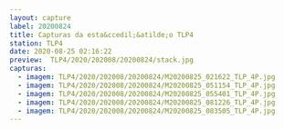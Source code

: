 ```yaml
---
layout: capture
label: 20200824
title: Capturas da esta&ccedil;&atilde;o TLP4
station: TLP4
date: 2020-08-25 02:16:22
preview:  TLP4/2020/202008/20200824/stack.jpg
capturas:
  - imagem: TLP4/2020/202008/20200824/M20200825_021622_TLP_4P.jpg
  - imagem: TLP4/2020/202008/20200824/M20200825_051154_TLP_4P.jpg
  - imagem: TLP4/2020/202008/20200824/M20200825_055401_TLP_4P.jpg
  - imagem: TLP4/2020/202008/20200824/M20200825_081226_TLP_4P.jpg
  - imagem: TLP4/2020/202008/20200824/M20200825_083505_TLP_4P.jpg
---
```

